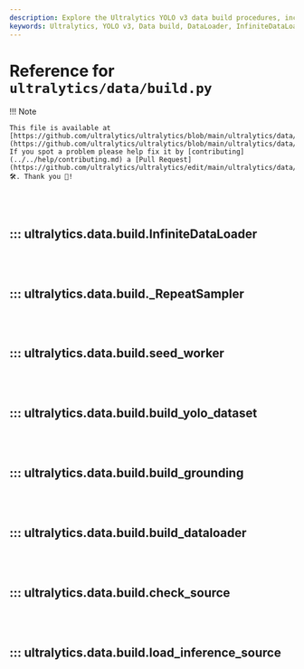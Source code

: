 ```yaml
---
description: Explore the Ultralytics YOLO v3 data build procedures, including the InfiniteDataLoader, seed_worker, build_dataloader, and load_inference_source.
keywords: Ultralytics, YOLO v3, Data build, DataLoader, InfiniteDataLoader, seed_worker, build_dataloader, load_inference_source
---
```


# Reference for `ultralytics/data/build.py`

!!! Note

    This file is available at [https://github.com/ultralytics/ultralytics/blob/main/ultralytics/data/build.py](https://github.com/ultralytics/ultralytics/blob/main/ultralytics/data/build.py). If you spot a problem please help fix it by [contributing](../../help/contributing.md) a [Pull Request](https://github.com/ultralytics/ultralytics/edit/main/ultralytics/data/build.py) 🛠️. Thank you 🙏!

<br><br>

## ::: ultralytics.data.build.InfiniteDataLoader

<br><br>

## ::: ultralytics.data.build._RepeatSampler

<br><br>

## ::: ultralytics.data.build.seed_worker

<br><br>

## ::: ultralytics.data.build.build_yolo_dataset

<br><br>

## ::: ultralytics.data.build.build_grounding

<br><br>

## ::: ultralytics.data.build.build_dataloader

<br><br>

## ::: ultralytics.data.build.check_source

<br><br>

## ::: ultralytics.data.build.load_inference_source

<br><br>
